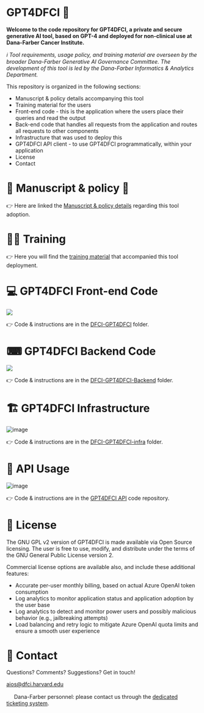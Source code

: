 # GPT4DFCI 🤖

**Welcome to the code repository for GPT4DFCI, a private and secure generative AI tool, based on GPT-4 and deployed for non-clinical use at Dana-Farber Cancer Institute.**

*ℹ️ Tool requirements, usage policy, and training material are overseen by the broader Dana-Farber Generative AI Governance Committee. The development of this tool is led by the Dana-Farber Informatics & Analytics Department.*

This repository is organized in the following sections:

- Manuscript & policy details accompanying this tool
- Training material for the users
- Front-end code - this is the application where the users place their queries and read the output
- Back-end code that handles all requests from the application and routes all requests to other components
- Infrastructure that was used to deploy this
- GPT4DFCI API client - to use GPT4DFCI programmatically, within your application
- License
- Contact

# 📜 Manuscript & policy 📄

👉 Here are linked the [Manuscript & policy details](https://ai.nejm.org/stoken/default+domain/MBGFT6KIUT9AYKQNJB5Q/full?redirectUri=/doi/full/10.1056/AIcs2300191) regarding this tool adoption.

# 🧑‍🎓 Training

👉 Here you will find the [training material](./GPT4DFCI%20User%20Technical%20Training/) that accompanied this tool deployment.

# 💻 GPT4DFCI Front-end Code

<img src="https://github.com/Dana-Farber-AIOS/GPT4DFCI/assets/25375373/3400b3cf-9faf-4fce-8c22-3dff0cb5313e"/>

👉 Code & instructions are in the [DFCI-GPT4DFCI](./DFCI-GPT4DFCI) folder.

# ⌨ GPT4DFCI Backend Code

<img src="https://github.com/Dana-Farber-AIOS/GPT4DFCI/assets/25375373/2fd2777c-27ba-4821-9c85-b81146da872d"/>

👉 Code & instructions are in the [DFCI-GPT4DFCI-Backend](./DFCI-GPT4DFCI-Backend) folder.

# 🏗️ GPT4DFCI Infrastructure

![image](https://github.com/Dana-Farber-AIOS/GPT4DFCI/assets/25375373/413e1af9-576f-44a8-9cc4-1fffb53d7c2c)

👉 Code & instructions are in the [DFCI-GPT4DFCI-infra](./DFCI-GPT4DFCI-infra) folder.

# 🔌 API Usage

![image](https://github.com/Dana-Farber-AIOS/GPT4DFCI/assets/25375373/9aa51ab7-0587-45e3-92f1-2f109252895e)

👉 Code & instructions are in the [GPT4DFCI API](https://github.com/Dana-Farber-AIOS/GPT4DFCI-API) code repository.

# 🎫 License

The GNU GPL v2 version of GPT4DFCI is made available via Open Source licensing. The user is free to use, modify, and distribute under the terms of the GNU General Public License version 2.

Commercial license options are available also, and include these additional features:
- Accurate per-user monthly billing, based on actual Azure OpenAI token consumption
- Log analytics to monitor application status and application adoption by the user base
- Log analytics to detect and monitor power users and possibly malicious behavior (e.g., jailbreaking attempts)
- Load balancing and retry logic to mitigate Azure OpenAI quota limits and ensure a smooth user experience 

# 📧 Contact

Questions? Comments? Suggestions? Get in touch!

aios@dfci.harvard.edu

<img width="16px" src="https://github.com/Dana-Farber-AIOS/GPT4DFCI/assets/25375373/4d842366-57d8-47aa-b4bf-d50e9c189413" /> Dana-Farber personnel: please contact us through the [dedicated ticketing system](https://dfciservicerequest.dfci.harvard.edu/?RelayState=GPT4DFCI).



